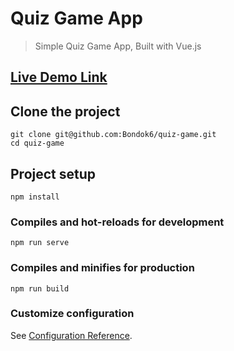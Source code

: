 # Quiz Game App

> Simple Quiz Game App, Built with Vue.js

## [Live Demo Link](https://quiz-game-lovat.vercel.app/)

## Clone the project
```
git clone git@github.com:Bondok6/quiz-game.git
cd quiz-game
```

## Project setup
```
npm install
```

### Compiles and hot-reloads for development
```
npm run serve
```

### Compiles and minifies for production
```
npm run build
```

### Customize configuration
See [Configuration Reference](https://cli.vuejs.org/config/).
